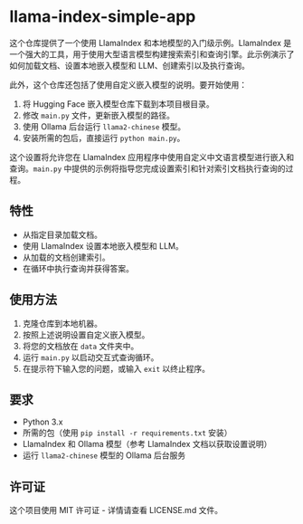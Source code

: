 # llama-index-simple-app

这个仓库提供了一个使用 LlamaIndex 和本地模型的入门级示例。LlamaIndex 是一个强大的工具，用于使用大型语言模型构建搜索索引和查询引擎。此示例演示了如何加载文档、设置本地嵌入模型和 LLM、创建索引以及执行查询。

此外，这个仓库还包括了使用自定义嵌入模型的说明。要开始使用：

1. 将 Hugging Face 嵌入模型仓库下载到本项目根目录。
2. 修改 `main.py` 文件，更新嵌入模型的路径。
3. 使用 Ollama 后台运行 `llama2-chinese` 模型。
4. 安装所需的包后，直接运行 `python main.py`。

这个设置将允许您在 LlamaIndex 应用程序中使用自定义中文语言模型进行嵌入和查询。`main.py` 中提供的示例将指导您完成设置索引和针对索引文档执行查询的过程。

## 特性

- 从指定目录加载文档。
- 使用 LlamaIndex 设置本地嵌入模型和 LLM。
- 从加载的文档创建索引。
- 在循环中执行查询并获得答案。

## 使用方法

1. 克隆仓库到本地机器。
2. 按照上述说明设置自定义嵌入模型。
3. 将您的文档放在 `data` 文件夹中。
4. 运行 `main.py` 以启动交互式查询循环。
5. 在提示符下输入您的问题，或输入 `exit` 以终止程序。

## 要求

- Python 3.x
- 所需的包（使用 `pip install -r requirements.txt` 安装）
- LlamaIndex 和 Ollama 模型（参考 LlamaIndex 文档以获取设置说明）
- 运行 `llama2-chinese` 模型的 Ollama 后台服务

## 许可证

这个项目使用 MIT 许可证 - 详情请查看 LICENSE.md 文件。
